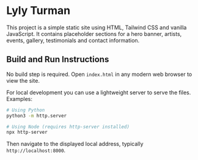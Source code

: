 # Lyly Turman

This project is a simple static site using HTML, Tailwind CSS and vanilla JavaScript. It contains placeholder sections for a hero banner, artists, events, gallery, testimonials and contact information.

## Build and Run Instructions

No build step is required. Open `index.html` in any modern web browser to view the site.

For local development you can use a lightweight server to serve the files. Examples:

```bash
# Using Python
python3 -m http.server

# Using Node (requires http-server installed)
npx http-server
```

Then navigate to the displayed local address, typically `http://localhost:8000`.

